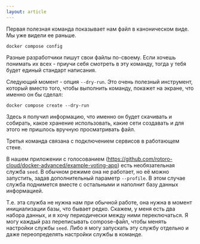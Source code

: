 ```yaml
---
layout: article
---
```

Первая полезная команда показывает нам файл в каноническом виде. Мы уже видели ее раньше.

```
docker compose config
```

Разные разработчики пишут свои файлы по-своему. Если хочешь понимать их всех - приучи себя смотреть в эту команду, тогда у тебя будет единый стандарт написания.

Следующий момент - опция `--dry-run`. Это очень полезный инструмент, который вместо того, чтобы выполнить команду, покажет на экране, что именно он бы сделал:

```
docker compose create --dry-run
```

Здесь я получил информацию, что именно он будет скачивать и собирать, какое хранение использовать, какие сети создавать и для этого не пришлось вручную просматривать файл.

Третья команда связана с подключением сервисов в работающем стеке. 

В нашем приложении с голосованием (https://github.com/rotoro-cloud/docker-advanced/example-voting-app) есть необязательная служба `seed`. В обычном режиме она не работает, но её можно запустить, задав дополнительный параметр `--profile`. В этом случае служба поднимется вместе с остальными и наполнит базу данных информацией. 

Т.е. эта служба не нужна нам при обычной работе, она нужна в момент инициализации базы, что бывает редко. Скажем, у меня есть два набора данных, и я хочу периодически между ними переключаться. Я могу каждый раз переписывать compose-файл, чтобы менять настройки службы `seed`. Либо я могу запускать эту службу отдельно и даже переопределять настройки службы в команде.

